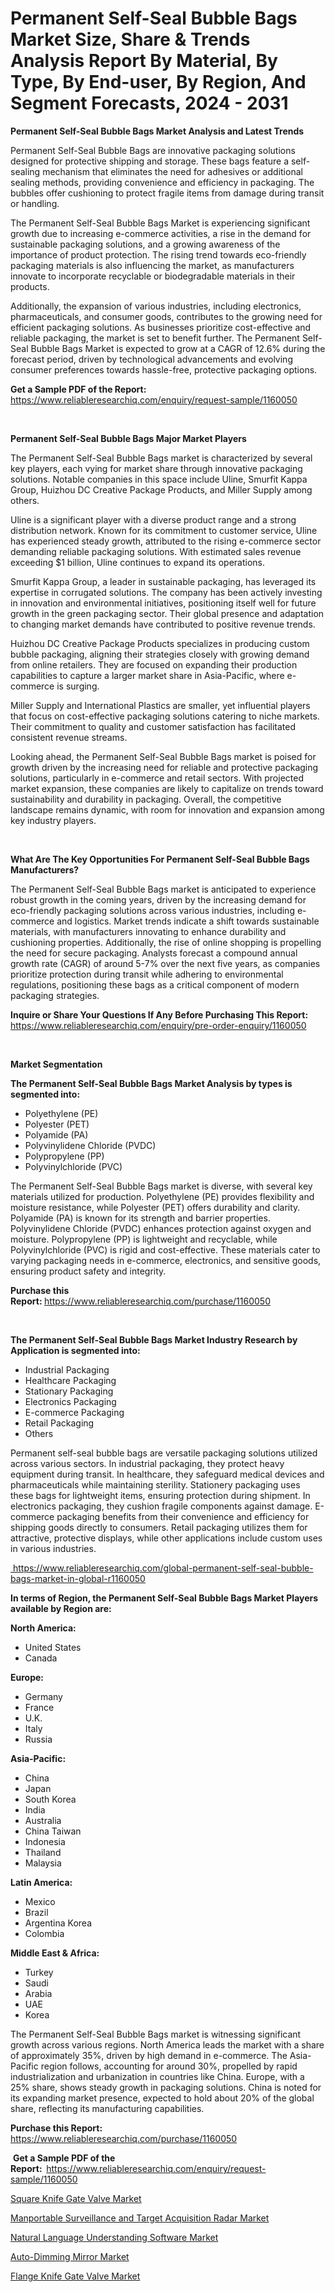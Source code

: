 <p><h1>Permanent Self-Seal Bubble Bags Market Size, Share & Trends Analysis Report By Material, By Type, By End-user, By Region, And Segment Forecasts, 2024 - 2031</h1></p><p><strong>Permanent Self-Seal Bubble Bags Market Analysis and Latest Trends</strong></p>
<p><p>Permanent Self-Seal Bubble Bags are innovative packaging solutions designed for protective shipping and storage. These bags feature a self-sealing mechanism that eliminates the need for adhesives or additional sealing methods, providing convenience and efficiency in packaging. The bubbles offer cushioning to protect fragile items from damage during transit or handling.</p><p>The Permanent Self-Seal Bubble Bags Market is experiencing significant growth due to increasing e-commerce activities, a rise in the demand for sustainable packaging solutions, and a growing awareness of the importance of product protection. The rising trend towards eco-friendly packaging materials is also influencing the market, as manufacturers innovate to incorporate recyclable or biodegradable materials in their products.</p><p>Additionally, the expansion of various industries, including electronics, pharmaceuticals, and consumer goods, contributes to the growing need for efficient packaging solutions. As businesses prioritize cost-effective and reliable packaging, the market is set to benefit further. The Permanent Self-Seal Bubble Bags Market is expected to grow at a CAGR of 12.6% during the forecast period, driven by technological advancements and evolving consumer preferences towards hassle-free, protective packaging options.</p></p>
<p><strong>Get a Sample PDF of the Report:&nbsp;</strong> <a href="https://www.reliableresearchiq.com/enquiry/request-sample/1160050?utm_campaign=1087&utm_medium=2&utm_source=Github&utm_content=ia&utm_term=05122024&utm_id=permanent-self-seal-bubble-bags">https://www.reliableresearchiq.com/enquiry/request-sample/1160050</a></p>
<p>&nbsp;</p>
<p><strong>Permanent Self-Seal Bubble Bags Major Market Players</strong></p>
<p><p>The Permanent Self-Seal Bubble Bags market is characterized by several key players, each vying for market share through innovative packaging solutions. Notable companies in this space include Uline, Smurfit Kappa Group, Huizhou DC Creative Package Products, and Miller Supply among others.</p><p>Uline is a significant player with a diverse product range and a strong distribution network. Known for its commitment to customer service, Uline has experienced steady growth, attributed to the rising e-commerce sector demanding reliable packaging solutions. With estimated sales revenue exceeding $1 billion, Uline continues to expand its operations.</p><p>Smurfit Kappa Group, a leader in sustainable packaging, has leveraged its expertise in corrugated solutions. The company has been actively investing in innovation and environmental initiatives, positioning itself well for future growth in the green packaging sector. Their global presence and adaptation to changing market demands have contributed to positive revenue trends.</p><p>Huizhou DC Creative Package Products specializes in producing custom bubble packaging, aligning their strategies closely with growing demand from online retailers. They are focused on expanding their production capabilities to capture a larger market share in Asia-Pacific, where e-commerce is surging.</p><p>Miller Supply and International Plastics are smaller, yet influential players that focus on cost-effective packaging solutions catering to niche markets. Their commitment to quality and customer satisfaction has facilitated consistent revenue streams.</p><p>Looking ahead, the Permanent Self-Seal Bubble Bags market is poised for growth driven by the increasing need for reliable and protective packaging solutions, particularly in e-commerce and retail sectors. With projected market expansion, these companies are likely to capitalize on trends toward sustainability and durability in packaging. Overall, the competitive landscape remains dynamic, with room for innovation and expansion among key industry players.</p></p>
<p>&nbsp;</p>
<p><strong>What Are The Key Opportunities For Permanent Self-Seal Bubble Bags Manufacturers?</strong></p>
<p><p>The Permanent Self-Seal Bubble Bags market is anticipated to experience robust growth in the coming years, driven by the increasing demand for eco-friendly packaging solutions across various industries, including e-commerce and logistics. Market trends indicate a shift towards sustainable materials, with manufacturers innovating to enhance durability and cushioning properties. Additionally, the rise of online shopping is propelling the need for secure packaging. Analysts forecast a compound annual growth rate (CAGR) of around 5-7% over the next five years, as companies prioritize protection during transit while adhering to environmental regulations, positioning these bags as a critical component of modern packaging strategies.</p></p>
<p><strong>Inquire or Share Your Questions If Any Before Purchasing This Report:</strong> <a href="https://www.reliableresearchiq.com/enquiry/pre-order-enquiry/1160050?utm_campaign=1087&utm_medium=2&utm_source=Github&utm_content=ia&utm_term=05122024&utm_id=permanent-self-seal-bubble-bags">https://www.reliableresearchiq.com/enquiry/pre-order-enquiry/1160050</a></p>
<p>&nbsp;</p>
<p><strong>Market Segmentation</strong></p>
<p><strong>The Permanent Self-Seal Bubble Bags Market Analysis by types is segmented into:</strong></p>
<p><ul><li>Polyethylene (PE)</li><li>Polyester (PET)</li><li>Polyamide (PA)</li><li>Polyvinylidene Chloride (PVDC)</li><li>Polypropylene (PP)</li><li>Polyvinylchloride (PVC)</li></ul></p>
<p><p>The Permanent Self-Seal Bubble Bags market is diverse, with several key materials utilized for production. Polyethylene (PE) provides flexibility and moisture resistance, while Polyester (PET) offers durability and clarity. Polyamide (PA) is known for its strength and barrier properties. Polyvinylidene Chloride (PVDC) enhances protection against oxygen and moisture. Polypropylene (PP) is lightweight and recyclable, while Polyvinylchloride (PVC) is rigid and cost-effective. These materials cater to varying packaging needs in e-commerce, electronics, and sensitive goods, ensuring product safety and integrity.</p></p>
<p><strong>Purchase this Report:&nbsp;</strong><a href="https://www.reliableresearchiq.com/purchase/1160050?utm_campaign=1087&utm_medium=2&utm_source=Github&utm_content=ia&utm_term=05122024&utm_id=permanent-self-seal-bubble-bags">https://www.reliableresearchiq.com/purchase/1160050</a></p>
<p>&nbsp;</p>
<p><strong>The Permanent Self-Seal Bubble Bags Market Industry Research by Application is segmented into:</strong></p>
<p><ul><li>Industrial Packaging</li><li>Healthcare Packaging</li><li>Stationary Packaging</li><li>Electronics Packaging</li><li>E-commerce Packaging</li><li>Retail Packaging</li><li>Others</li></ul></p>
<p><p>Permanent self-seal bubble bags are versatile packaging solutions utilized across various sectors. In industrial packaging, they protect heavy equipment during transit. In healthcare, they safeguard medical devices and pharmaceuticals while maintaining sterility. Stationery packaging uses these bags for lightweight items, ensuring protection during shipment. In electronics packaging, they cushion fragile components against damage. E-commerce packaging benefits from their convenience and efficiency for shipping goods directly to consumers. Retail packaging utilizes them for attractive, protective displays, while other applications include custom uses in various industries.</p></p>
<p><a href="https://www.reliableresearchiq.com/global-permanent-self-seal-bubble-bags-market-in-global-r1160050?utm_campaign=1087&utm_medium=2&utm_source=Github&utm_content=ia&utm_term=05122024&utm_id=permanent-self-seal-bubble-bags">&nbsp;https://www.reliableresearchiq.com/global-permanent-self-seal-bubble-bags-market-in-global-r1160050</a></p>
<p><strong>In terms of Region, the Permanent Self-Seal Bubble Bags Market Players available by Region are:</strong></p>
<p>
    <p> <strong> North America: </strong>
        <ul>
            <li>United States</li>
            <li>Canada</li>
        </ul>
        </p> 
    <p> <strong> Europe: </strong>
        <ul>
            <li>Germany</li>
            <li>France</li>
            <li>U.K.</li>
            <li>Italy</li>
            <li>Russia</li>
        </ul>
        </p> 
    <p> <strong> Asia-Pacific: </strong>
        <ul>
            <li>China</li>
            <li>Japan</li>
            <li>South Korea</li>
            <li>India</li>
            <li>Australia</li>
            <li>China Taiwan</li>
            <li>Indonesia</li>
            <li>Thailand</li>
            <li>Malaysia</li>
        </ul>
        </p> 
    <p> <strong> Latin America: </strong>
        <ul>
            <li>Mexico</li>
            <li>Brazil</li>
            <li>Argentina Korea</li>
            <li>Colombia</li>
        </ul>
        </p> 
    <p> <strong> Middle East & Africa: </strong>
        <ul>
            <li>Turkey</li>
            <li>Saudi</li>
            <li>Arabia</li>
            <li>UAE</li>
            <li>Korea</li>
        </ul>
    </p>
    </p>
<p><p>The Permanent Self-Seal Bubble Bags market is witnessing significant growth across various regions. North America leads the market with a share of approximately 35%, driven by high demand in e-commerce. The Asia-Pacific region follows, accounting for around 30%, propelled by rapid industrialization and urbanization in countries like China. Europe, with a 25% share, shows steady growth in packaging solutions. China is noted for its expanding market presence, expected to hold about 20% of the global share, reflecting its manufacturing capabilities.</p></p>
<p><strong>Purchase this Report: </strong><a href="https://www.reliableresearchiq.com/purchase/1160050?utm_campaign=1087&utm_medium=2&utm_source=Github&utm_content=ia&utm_term=05122024&utm_id=permanent-self-seal-bubble-bags">https://www.reliableresearchiq.com/purchase/1160050</a></p>
<p>&nbsp;<strong>Get a Sample PDF of the Report:&nbsp;&nbsp;</strong><a href="https://www.reliableresearchiq.com/enquiry/request-sample/1160050?utm_campaign=1087&utm_medium=2&utm_source=Github&utm_content=ia&utm_term=05122024&utm_id=permanent-self-seal-bubble-bags">https://www.reliableresearchiq.com/enquiry/request-sample/1160050</a></p>
<p><strong></strong></p>
<p><p><a href="https://issuu.com/reportprime-2/docs/square-knife-gate-valve-market-size-2030.pptx?utm_campaign=1087&utm_medium=2&utm_source=Github&utm_content=ia&utm_term=05122024&utm_id=permanent-self-seal-bubble-bags">Square Knife Gate Valve Market</a></p><p><a href="https://www.linkedin.com/pulse/compreh-proposis-fbaif?utm_campaign=1087&utm_medium=2&utm_source=Github&utm_content=ia&utm_term=05122024&utm_id=permanent-self-seal-bubble-bags">Manportable Surveillance and Target Acquisition Radar Market</a></p><p><a href="https://www.linkedin.com/pulse/report-natural-language-understanding-software-market-rapid-expansion-inwbf?utm_campaign=1087&utm_medium=2&utm_source=Github&utm_content=ia&utm_term=05122024&utm_id=permanent-self-seal-bubble-bags">Natural Language Understanding Software Market</a></p><p><a href="https://github.com/manesros8/Market-Research-Report-List-1/blob/main/auto-dimming-mirror-market.md?utm_campaign=1087&utm_medium=2&utm_source=Github&utm_content=ia&utm_term=05122024&utm_id=permanent-self-seal-bubble-bags">Auto-Dimming Mirror Market</a></p><p><a href="https://issuu.com/reportprime-2/docs/flange-knife-gate-valve-market-size-2030.pptx?utm_campaign=1087&utm_medium=2&utm_source=Github&utm_content=ia&utm_term=05122024&utm_id=permanent-self-seal-bubble-bags">Flange Knife Gate Valve Market</a></p></p>